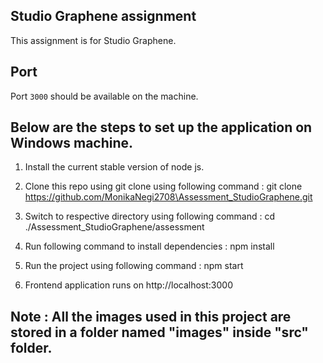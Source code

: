 ## Studio Graphene assignment
This assignment is for Studio Graphene. 

## Port

Port `3000` should be available on the machine.

## Below are the steps to set up the application on Windows machine.

1. Install the current stable version of node js.

2. Clone this repo using git clone using following command : git clone https://github.com/MonikaNegi2708\Assessment_StudioGraphene.git

3. Switch to respective directory using following command : cd ./Assessment_StudioGraphene/assessment

4. Run following command to install dependencies : npm install

5. Run the project using following command : npm start

6. Frontend application runs on http://localhost:3000

## Note : All the images used in this project are stored in a folder named "images" inside "src" folder.